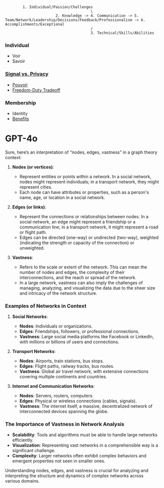 
            1. Individual/Passion/Challenges
                                           \
                           2. Knowledge -> 4. Communication -> 5. Team/Network/Leadership/Decisions/Feedback/Professionalism -> 6. Accomplishments/Exceptional
                                           /
                                           3. Technical/Skills/Abilities

                                           

### Individual
- Voir
- Savoir

### [Signal vs. Privacy](https://abikesa.github.io/graphtheory/)
- [Pouvoir](https://en.wikipedia.org/wiki/My_cup_runneth_over)
- [Freedom-Duty Tradeoff](hottest.md)

### Membership
- Identity
- [Benefits](https://abikesa.github.io/apple/)


# GPT-4o


Sure, here’s an interpretation of “nodes, edges, vastness” in a graph theory context:

1. **Nodes (or vertices)**:
    - Represent entities or points within a network. In a social network, nodes might represent individuals; in a transport network, they might represent cities.
    - Each node can have attributes or properties, such as a person's name, age, or location in a social network.

2. **Edges (or links)**:
    - Represent the connections or relationships between nodes. In a social network, an edge might represent a friendship or a communication line; in a transport network, it might represent a road or flight path.
    - Edges can be directed (one-way) or undirected (two-way), weighted (indicating the strength or capacity of the connection) or unweighted.

3. **Vastness**:
    - Refers to the scale or extent of the network. This can mean the number of nodes and edges, the complexity of their interconnections, and the reach or spread of the network.
    - In a large network, vastness can also imply the challenges of managing, analyzing, and visualizing the data due to the sheer size and intricacy of the network structure.

### Examples of Networks in Context

1. **Social Networks**:
    - **Nodes**: Individuals or organizations.
    - **Edges**: Friendships, followers, or professional connections.
    - **Vastness**: Large social media platforms like Facebook or LinkedIn, with millions or billions of users and connections.

2. **Transport Networks**:
    - **Nodes**: Airports, train stations, bus stops.
    - **Edges**: Flight paths, railway tracks, bus routes.
    - **Vastness**: Global air travel network, with extensive connections covering multiple continents and countries.

3. **Internet and Communication Networks**:
    - **Nodes**: Servers, routers, computers.
    - **Edges**: Physical or wireless connections (cables, signals).
    - **Vastness**: The internet itself, a massive, decentralized network of interconnected devices spanning the globe.

### The Importance of Vastness in Network Analysis

- **Scalability**: Tools and algorithms must be able to handle large networks efficiently.
- **Visualization**: Representing vast networks in a comprehensible way is a significant challenge.
- **Complexity**: Larger networks often exhibit complex behaviors and emergent properties not seen in smaller ones.

Understanding nodes, edges, and vastness is crucial for analyzing and interpreting the structure and dynamics of complex networks across various domains.
